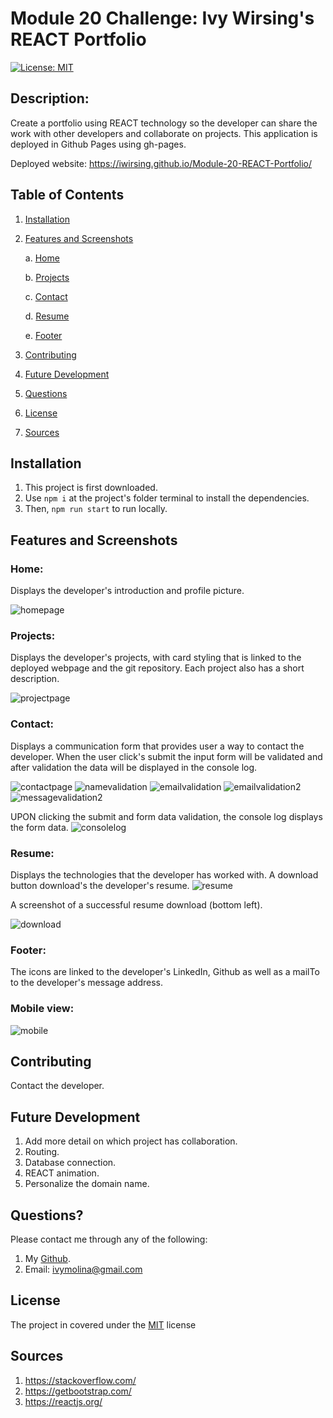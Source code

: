 # Module 20 Challenge: Ivy Wirsing's REACT Portfolio
[![License: MIT](https://img.shields.io/badge/License-MIT-yellow.svg)](https://opensource.org/licenses/MIT)

##  Description:

Create a portfolio using REACT technology so the developer can share the work with other developers and collaborate on projects. This application is deployed in Github Pages using gh-pages.

Deployed website: https://iwirsing.github.io/Module-20-REACT-Portfolio/ 

##  Table of Contents 
1. [Installation](#installation)
2. [Features and Screenshots](#features-and-screenshots)

    a. [Home](#home)

    b. [Projects](#projects)

    c. [Contact](#contact)

    d. [Resume](#resume)

    e. [Footer](#footer)

3. [Contributing](#contributing) 
4. [Future Development](#future-development)
5. [Questions](#questions)
6. [License](#license)
7. [Sources](#sources)

## Installation 

1. This project is first downloaded. 
2. Use `npm i` at the project's folder terminal to install the dependencies. 
3. Then, `npm run start` to run locally.

## Features and Screenshots

### Home:
Displays the developer's introduction and profile picture.

![homepage](./assets/readme%20images/homepage.png)

### Projects:
Displays the developer's projects, with card styling that is linked to the deployed webpage and the git repository. Each project also has a short description.

![projectpage](./assets/readme%20images/projectspage.png)

### Contact:
Displays a communication form that provides user a way to contact the developer. When the user click's submit the input form will be validated and after validation the data will be displayed in the console log.

![contactpage](./assets/readme%20images/contactpage.png)
![namevalidation](./assets/readme%20images/namevalidation.png)
![emailvalidation](./assets/readme%20images/emailvalidation.png)
![emailvalidation2](./assets/readme%20images/emailvalidation2.png)
![messagevalidation2](./assets/readme%20images/messagevalidation.png)

UPON clicking the submit and form data validation, the console log displays the form data.
![consolelog](./assets/readme%20images/consolelog.png)

### Resume:
Displays the technologies that the developer has worked with. A download button download's the developer's resume.
![resume](./assets/readme%20images/resumepage.png)

A screenshot of a successful resume download (bottom left).

![download](./assets/readme%20images/dlresume.png)

### Footer:
The icons are linked to the developer's LinkedIn, Github as well as a mailTo to the developer's message address.

### Mobile view:
![mobile](./assets/readme%20images/mobileview.png)

## Contributing 

Contact the developer.

## Future Development
1. Add more detail on which project has collaboration.
2. Routing.
3. Database connection.
4. REACT animation.
5. Personalize the domain name.

## Questions? 

Please contact me through any of the following:

1. My [Github](https://github.com/iwirsing).
2. Email: <a href="mailto:ivymolina@gmail.com">ivymolina@gmail.com</a>

## License
    
The project in covered under the [MIT](https://opensource.org/licenses/MIT) license

## Sources
1. https://stackoverflow.com/
2. https://getbootstrap.com/
3. https://reactjs.org/
